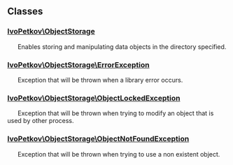 ## Classes

### [IvoPetkov\ObjectStorage](ivopetkov.objectstorage.class.md)

&nbsp;&nbsp;&nbsp;&nbsp;&nbsp;&nbsp;Enables storing and manipulating data objects in the directory specified.

### [IvoPetkov\ObjectStorage\ErrorException](ivopetkov.objectstorage.errorexception.class.md)

&nbsp;&nbsp;&nbsp;&nbsp;&nbsp;&nbsp;Exception that will be thrown when a library error occurs.

### [IvoPetkov\ObjectStorage\ObjectLockedException](ivopetkov.objectstorage.objectlockedexception.class.md)

&nbsp;&nbsp;&nbsp;&nbsp;&nbsp;&nbsp;Exception that will be thrown when trying to modify an object that is used by other process.

### [IvoPetkov\ObjectStorage\ObjectNotFoundException](ivopetkov.objectstorage.objectnotfoundexception.class.md)

&nbsp;&nbsp;&nbsp;&nbsp;&nbsp;&nbsp;Exception that will be thrown when trying to use a non existent object.

